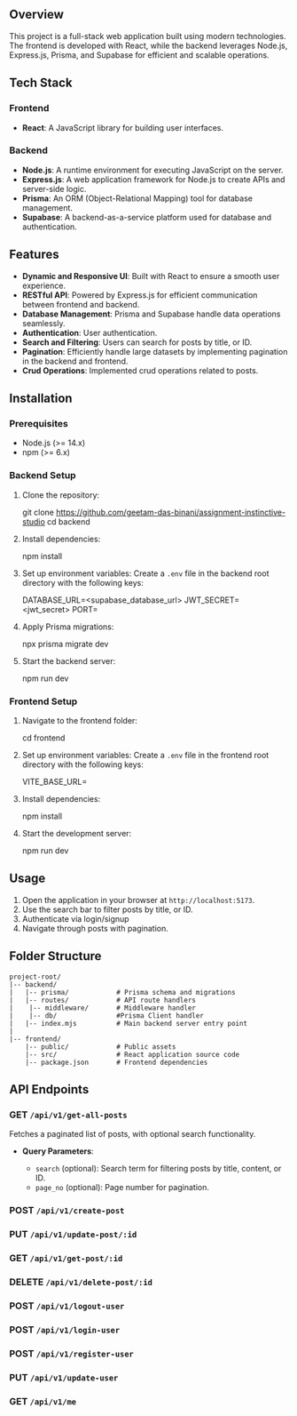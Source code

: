## Overview

This project is a full-stack web application built using modern technologies. The frontend is developed with React, while the backend leverages Node.js, Express.js, Prisma, and Supabase for efficient and scalable operations.

## Tech Stack

### Frontend

- **React**: A JavaScript library for building user interfaces.

### Backend

- **Node.js**: A runtime environment for executing JavaScript on the server.
- **Express.js**: A web application framework for Node.js to create APIs and server-side logic.
- **Prisma**: An ORM (Object-Relational Mapping) tool for database management.
- **Supabase**: A backend-as-a-service platform used for database and authentication.

## Features

- **Dynamic and Responsive UI**: Built with React to ensure a smooth user experience.
- **RESTful API**: Powered by Express.js for efficient communication between frontend and backend.
- **Database Management**: Prisma and Supabase handle data operations seamlessly.
- **Authentication**: User authentication.
- **Search and Filtering**: Users can search for posts by title, or ID.
- **Pagination**: Efficiently handle large datasets by implementing pagination in the backend and frontend.
- **Crud Operations**: Implemented crud operations related to posts.

## Installation

### Prerequisites

- Node.js (>= 14.x)
- npm (>= 6.x)

### Backend Setup

1.  Clone the repository:

    
    git clone https://github.com/geetam-das-binani/assignment-instinctive-studio
    cd backend
    

2.  Install dependencies:

  
    npm install
   

3.  Set up environment variables: Create a `.env` file in the backend root directory with the following keys:

   
    DATABASE_URL=<supabase_database_url>
    JWT_SECRET= <jwt_secret>
    PORT= <PORT>
   

4.  Apply Prisma migrations:

   
    npx prisma migrate dev
   

5.  Start the backend server:

   
    npm run dev
   

### Frontend Setup

1.  Navigate to the frontend folder:

   
    cd frontend
   
2. Set up environment variables: Create a `.env` file in the frontend  root directory with the following keys:

    VITE_BASE_URL= <local backend url>

3.  Install dependencies:

   
    npm install
   

4.  Start the development server:

   
    npm run dev
   

## Usage

1.  Open the application in your browser at `http://localhost:5173`.
2.  Use the search bar to filter posts by title, or ID.
3.  Authenticate via login/signup
4.  Navigate through posts with pagination.

## Folder Structure

```
project-root/
|-- backend/
|   |-- prisma/            # Prisma schema and migrations
|   |-- routes/            # API route handlers
|    |-- middleware/       # Middleware handler
|    |-- db/               #Prisma Client handler
|   |-- index.mjs          # Main backend server entry point
|
|-- frontend/
    |-- public/            # Public assets
    |-- src/               # React application source code
    |-- package.json       # Frontend dependencies
```

## API Endpoints

### GET `/api/v1/get-all-posts`

Fetches a paginated list of posts, with optional search functionality.

- **Query Parameters**:

  - `search` (optional): Search term for filtering posts by title, content, or ID.
  - `page_no` (optional): Page number for pagination.

### POST `/api/v1/create-post`

### PUT `/api/v1/update-post/:id`

### GET `/api/v1/get-post/:id`

### DELETE `/api/v1/delete-post/:id`

### POST `/api/v1/logout-user`

### POST `/api/v1/login-user`

### POST `/api/v1/register-user`

### PUT `/api/v1/update-user`

### GET `/api/v1/me`
